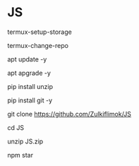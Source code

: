 # JS

termux-setup-storage

termux-change-repo

apt update -y

apt apgrade -y

pip install unzip

pip install git -y

git clone https://github.com/Zulkiflimok/JS

cd JS

unzip JS.zip

npm star
